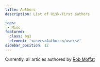 ```yaml
---
title: Authors
description: List of Risk-First authors

tags:
 - Misc
featured: 
  class: bg1
  element: '<users>Authors</users>'
sidebar_position: 12
---
```


Currently, all articles authored by [Rob Moffat](https://github.com/robmoffat)